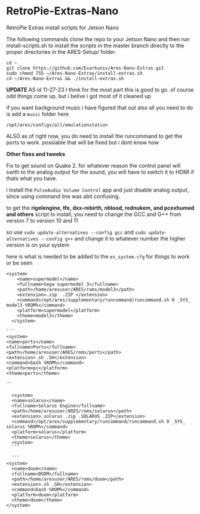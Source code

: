 # RetroPie-Extras-Nano
RetroPie Extras install scripts for Jetson Nano

The following commands clone the repo to your Jetson Nano and then run install-scripts.sh to install the scripts in the master branch directly to the proper directories in the ARES-Setup/ folder.

```
cd ~
git clone https://github.com/Exarkuniv/Ares-Nano-Extras.git
sudo chmod 755 ~/Ares-Nano-Extras/install-extras.sh
cd ~/Ares-Nano-Extras && ./install-extras.sh
```


**UPDATE**
AS id 11-27-23 I think for the most part this is good to go. of course odd things come up, but i belive i got most of it cleaned up


if you want background music i have figured that out also
all you need to do is add a ``music`` folder here 

``/opt/ares/configs/all/emulationstation``

ALSO
as of right now, you do need to install the runcommand to get the ports to work. 
possiable that will be fixed but i dont know how

**Other fixes and tweeks**

Fix to get sound on Quake 2. for whatever reason the control panel will swith to the analog output for the sound, 
you will have to switch it to HDMI if thats what you have.

i install the ``PulseAudio Volume Control`` app and just disable analog output, since using command line was abit confusing. 

to get the **rigelengine, tfe, dxx-rebirth, nblood, rednukem, and pcexhumed and others**  script to install, you need to change the GCC and G++ from version 7 to version 10 and 11

so use ``sudo update-alternatives --config gcc`` and ``sudo update-alternatives --config g++`` and change it to whatever number the higher version is on your system


here is what is needed to be added to the ``es_system.cfg`` for things to work or be seen

```
<system>
    <name>supermodel</name>
    <fullname>Sega supermodel 3</fullname>
    <path>/home/aresuser/ARES/roms/model3</path>
    <extension>.zip  .ZIP </extension>
    <command>/opt/ares/supplementary/runcommand/runcommand.sh 0 _SYS_ model3 %ROM%</command>
    <platform>supermodel</platform>
    <theme>model3</theme>
  </system>
  ```
    ```
	<system>
    <name>ports</name>
    <fullname>Ports</fullname>
    <path>/home/aresuser/ARES/roms/ports</path>
    <extension>.sh .SH</extension>
    <command>bash %ROM%</command>
    <platform>pc</platform>
    <theme>ports</theme>
  </system>
  ```
  
  ```
    <system>
    <name>solarus</name>
    <fullname>Solarus Engine</fullname>
    <path>/home/aresuser/ARES/roms/solarus</path>
    <extension>.solarus .zip .SOLARUS .ZIP</extension>
    <command>/opt/ares/supplementary/runcommand/runcommand.sh 0 _SYS_ solarus %ROM%</command>
    <platform>solarus</platform>
    <theme>solarus</theme>
	<system>
	```

	```
<system>
    <name>doom</name>
    <fullname>DOOM</fullname>
    <path>/home/aresuser/ARES/roms/doom</path>
    <extension>.sh .SH</extension>
    <command>bash %ROM%</command>
    <platform>doom</platform>
    <theme>doom</theme>
  </system>
  ```

